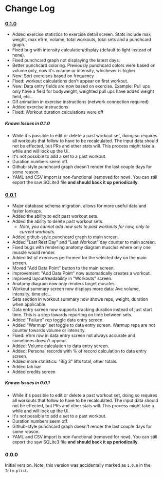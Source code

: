 # Change Log

### [0.1.0](https://github.com/cfilipov/MuscleBook/releases/tag/v0.1.0)

* Added exercise statistics to exercise detail screen. Stats include max weight, max e1rm, volume, total workouts, total sets and a punchcard graph.
* Fixed bug with intensity calculation/display (default to light instead of none).
* Fixed punchcard graph not displaying the latest days.
* Better punchcard coloring. Previously punchcard colors were based on volume only, now it's volume or intensity, whichever is higher.
* New: Sort exercises based on frequency
* Fixed: workout calculations don't appear on first workout.
* New: Data entry fields are now based on exercise. Example: Pull ups only have a field for bodyweight, weighted pull ups have added weight field, etc...
* Gif animation in exercise instructions (network connection required)
* Added exercise instructions
* Fixed: Workout duration calculations were off

##### Known Issues in 0.1.0

* While it's possible to edit or delete a past workout set, doing so requires all workouts that follow to have to be recalculated. The input data should not be effected, but PRs and other stats will. This process might take a while and will lock up the UI.
* It's not possible to add a set to a past workout.
* Duration numbers seem off.
* Github-style punchcard graph doesn't render the last couple days for some reason.
* YAML and CSV import is non-functional (removed for now). You can still export the saw SQLite3 file **and should back it up periodically**.

### [0.0.1](https://github.com/cfilipov/MuscleBook/releases/tag/v0.0.1)

* Major database schema migration, allows for more useful data and faster lookups.
* Added the ability to edit past workout sets.
* Added the ability to delete past workout sets.
	* *Note, you cannot add new sets to past workouts for now, only to current workouts.*
* Added github-style punchcard graph to main screen.
* Added "Last Rest Day" and "Last Workout" day counter to main screen.
* Fixed bugs with rendering anatomy diagram muscles where only one muscle would render.
* Added list of exercises performed for the selected day on the main screen.
* Moved "Add Data Point" button to the main screen.
* Improvement: "Add Data Point" now automatically creates a workout.
* Improved layout/readability in "Workouts" screen.
* Anatomy diagram now only renders target muscles.
* Workout summary screen now displays more data: Ave volume, intensity, time etc...
* Sets section in workout summary now shows reps, weight, duration when applicable.
* Data entry screen now supports tracking duration instead of just start time. This is a step towards reporting on time between sets.
* Added "Failure" rep toggle data entry screen.
* Added "Warmup" set toggle to data entry screen. Warmup reps are not counter towards volume or intensity.
* Fixed: e1rm row in data entry screen not always accurate and sometimes doesn't appear.
* Added: Volume calculation to data entry screen.
* Added: Personal records with % of record calculation to data entry screen.
* Added more statistics: "Big 3" lifts total, other totals.
* Added tab bar
* Added credits screen

##### Known Issues in 0.0.1

* While it's possible to edit or delete a past workout set, doing so requires all workouts that follow to have to be recalculated. The input data should not be effected, but PRs and other stats will. This process might take a while and will lock up the UI.
* It's not possible to add a set to a past workout.
* Duration numbers seem off.
* Github-style punchcard graph doesn't render the last couple days for some reason.
* YAML and CSV import is non-functional (removed for now). You can still export the saw SQLite3 file **and should back it up periodically**.

### 0.0.0

Initial version. Note, this version was accidentally marked as `1.0.0` in the `Info.plist`.